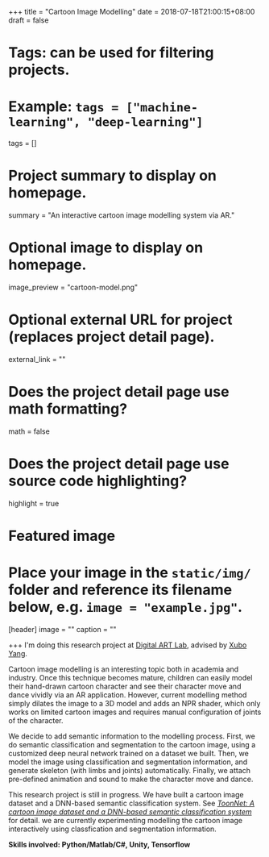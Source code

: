 +++
title = "Cartoon Image Modelling"
date = 2018-07-18T21:00:15+08:00
draft = false

# Tags: can be used for filtering projects.
# Example: `tags = ["machine-learning", "deep-learning"]`
tags = []

# Project summary to display on homepage.
summary = "An interactive cartoon image modelling system via AR."

# Optional image to display on homepage.
image_preview = "cartoon-model.png"

# Optional external URL for project (replaces project detail page).
external_link = ""

# Does the project detail page use math formatting?
math = false

# Does the project detail page use source code highlighting?
highlight = true

# Featured image
# Place your image in the `static/img/` folder and reference its filename below, e.g. `image = "example.jpg"`.
[header]
image = ""
caption = ""

+++
I'm doing this research project at [Digital ART Lab](http://dalab.se.sjtu.edu.cn/www/home/), advised by [Xubo Yang](http://dalab.se.sjtu.edu.cn/www/home/?page_id=17).

Cartoon image modelling is an interesting topic both in academia and industry. Once this technique becomes mature, children can easily model their hand-drawn cartoon character and see their character move and dance vividly via an AR application. However, current modelling method simply dilates the image to a 3D model and adds an NPR shader, which only works on limited cartoon images and requires manual configuration of joints of the character.

We decide to add semantic information to the modelling process. First, we do semantic classification and segmentation to the cartoon image, using a customized deep neural network trained on a dataset we built. Then, we model the image using classification and segmentation information, and generate skeleton (with limbs and joints) automatically. Finally, we attach pre-defined animation and sound to make the character move and dance.

This research project is still in progress. We have built a cartoon image dataset and a DNN-based semantic classification system. See [*ToonNet: A cartoon image dataset and a DNN-based semantic classification system*](/) for detail. we are currently experimenting modelling the cartoon image interactively using classfication and segmentation information.

**Skills involved: Python/Matlab/C#, Unity, Tensorflow**

